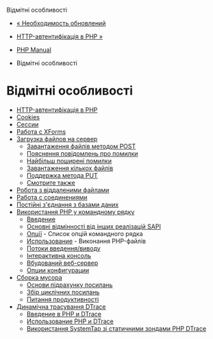 Відмітні особливості

-   [« Необходимость обновлений](security.current.md)
    
-   [HTTP-автентифікація в PHP »](features.http-auth.html)
    
-   [PHP Manual](index.md)
    
-   Відмітні особливості
    

# Відмітні особливості

-   [HTTP-автентифікація в PHP](features.http-auth.html)
-   [Cookies](features.cookies.md)
-   [Сессии](features.sessions.md)
-   [Работа с XForms](features.xforms.md)
-   [Загрузка файлов на сервер](features.file-upload.html)
    -   [Завантаження файлів методом POST](features.file-upload.post-method.html)
    -   [Пояснення повідомлень про помилки](features.file-upload.errors.html)
    -   [Найбільш поширені помилки](features.file-upload.common-pitfalls.html)
    -   [Завантаження кількох файлів](features.file-upload.multiple.html)
    -   [Поддержка метода PUT](features.file-upload.put-method.html)
    -   [Смотрите также](features.file-upload.errors.seealso.html)
-   [Робота з віддаленими файлами](features.remote-files.html)
-   [Работа с соединениями](features.connection-handling.html)
-   [Постійні з'єднання з базами даних](features.persistent-connections.html)
-   [Використання PHP у командному рядку](features.commandline.md)
    -   [Введение](features.commandline.introduction.md)
    -   [Основні відмінності від інших реалізацій SAPI](features.commandline.differences.md)
    -   [Опції](features.commandline.options.md) - Список опцій командного рядка
    -   [Использование](features.commandline.usage.md) - Виконання PHP-файлів
    -   [Потоки введення/виводу](features.commandline.io-streams.html)
    -   [Інтерактивна консоль](features.commandline.interactive.md)
    -   [Вбудований веб-сервер](features.commandline.webserver.md)
    -   [Опции конфигурации](features.commandline.ini.md)
-   [Сборка мусора](features.gc.md)
    -   [Основи підрахунку посилань](features.gc.refcounting-basics.html)
    -   [Збір циклічних посилань](features.gc.collecting-cycles.html)
    -   [Питання продуктивності](features.gc.performance-considerations.html)
-   [Динамічна трасування DTrace](features.dtrace.md)
    -   [Введение в PHP и DTrace](features.dtrace.introduction.md)
    -   [Использование PHP и DTrace](features.dtrace.dtrace.md)
    -   [Використання SystemTap зі статичними зондами PHP DTrace](features.dtrace.systemtap.md)
